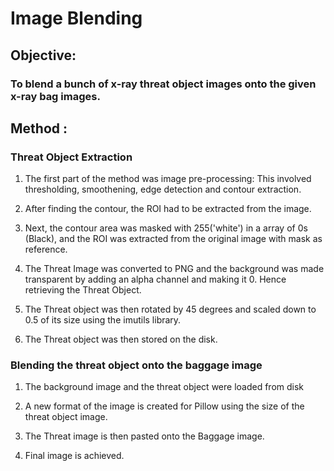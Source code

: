 # Image Blending 

## Objective:
### To blend a bunch of x-ray threat object images onto the given x-ray bag images.


## Method :
### Threat Object Extraction
1) The first part of the method was image pre-processing: This involved thresholding, smoothening, edge detection and contour extraction. 


2) After finding the contour, the ROI had to be extracted from the image.


3) Next, the contour area was masked with 255('white') in a array of 0s (Black), and the ROI was extracted from the original image with mask as reference.


4) The Threat Image was converted to PNG and the background was made transparent by adding an alpha channel and making it 0. Hence retrieving the Threat Object.


5) The Threat object was then rotated by 45 degrees and scaled down to 0.5 of its size using the imutils library.


6) The Threat object was then stored on the disk.


### Blending the threat object onto the baggage image

1) The background image and the threat object were loaded from disk

2) A new format of the image is created for Pillow using the size of the threat object image. 

3) The Threat image is then pasted onto the Baggage image.


4) Final image is achieved.

